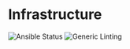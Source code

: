 # Infrastructure

![Ansible Status](https://github.com/realorangeone/infrastructure/workflows/Ansible/badge.svg)
![Generic Linting](https://github.com/realorangeone/infrastructure/workflows/Lint/badge.svg)
